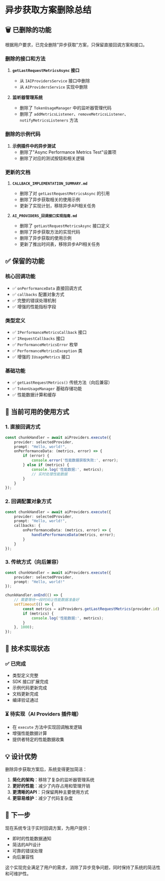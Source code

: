 # 异步获取方案删除总结

## 🗑️ 已删除的功能

根据用户要求，已完全删除"异步获取"方案，只保留直接回调方案和接口。

### 删除的接口和方法

1. **`getLastRequestMetricsAsync` 接口**
   - 从 `IAIProvidersService` 接口中删除
   - 从 `AIProvidersService` 实现中删除

2. **监听器管理系统**
   - 删除了 `TokenUsageManager` 中的监听器管理代码
   - 删除了 `addMetricsListener`、`removeMetricsListener`、`notifyMetricsListeners` 方法

### 删除的示例代码

1. **示例插件中的异步测试**
   - 删除了"Async Performance Metrics Test"设置项
   - 删除了对应的测试按钮和相关逻辑

### 更新的文档

1. **`CALLBACK_IMPLEMENTATION_SUMMARY.md`**
   - 删除了对 `getLastRequestMetricsAsync` 的引用
   - 删除了异步获取相关的使用示例
   - 更新了实现计划，移除异步API相关任务

2. **`AI_PROVIDERS_回调接口实现指南.md`**
   - 删除了 `getLastRequestMetricsAsync` 接口定义
   - 删除了异步获取方法的实现代码
   - 删除了异步获取的使用示例
   - 更新了推出时间表，移除异步API相关任务

## ✅ 保留的功能

### 核心回调功能
- ✅ `onPerformanceData` 直接回调方式
- ✅ `callbacks` 配置对象方式
- ✅ 完整的错误处理机制
- ✅ 增强的性能指标字段

### 类型定义
- ✅ `IPerformanceMetricsCallback` 接口
- ✅ `IRequestCallbacks` 接口
- ✅ `PerformanceMetricsError` 枚举
- ✅ `PerformanceMetricsException` 类
- ✅ 增强的 `IUsageMetrics` 接口

### 基础功能
- ✅ `getLastRequestMetrics()` 传统方法（向后兼容）
- ✅ `TokenUsageManager` 基础存储功能
- ✅ 性能数据计算和缓存

## 🎯 当前可用的使用方式

### 1. 直接回调方式
```typescript
const chunkHandler = await aiProviders.execute({
    provider: selectedProvider,
    prompt: "Hello, world!",
    onPerformanceData: (metrics, error) => {
        if (error) {
            console.error('性能数据获取失败:', error);
        } else if (metrics) {
            console.log('性能数据:', metrics);
            // 实时处理性能数据
        }
    }
});
```

### 2. 回调配置对象方式
```typescript
const chunkHandler = await aiProviders.execute({
    provider: selectedProvider,
    prompt: "Hello, world!",
    callbacks: {
        onPerformanceData: (metrics, error) => {
            handlePerformanceData(metrics, error);
        }
    }
});
```

### 3. 传统方式（向后兼容）
```typescript
const chunkHandler = await aiProviders.execute({
    provider: selectedProvider,
    prompt: "Hello, world!"
});

chunkHandler.onEnd(() => {
    // 需要等待一段时间让性能数据准备好
    setTimeout(() => {
        const metrics = aiProviders.getLastRequestMetrics(provider.id);
        if (metrics) {
            console.log('性能数据:', metrics);
        }
    }, 1000);
});
```

## 🔧 技术实现状态

### ✅ 已完成
- 类型定义完整
- SDK 接口扩展完成
- 示例代码更新完成
- 文档更新完成
- 编译验证通过

### ⏳ 待实现（AI Providers 插件端）
- 在 `execute` 方法中实现回调触发逻辑
- 增强性能数据计算
- 提供者特定的性能数据收集

## 💡 设计优势

删除异步获取方案后，系统变得更加简洁：

1. **简化的架构**：移除了复杂的监听器管理系统
2. **更好的性能**：减少了内存占用和管理开销
3. **更清晰的API**：只保留两种主要使用方式
4. **更容易维护**：减少了代码复杂度

## 🚀 下一步

现在系统专注于实时回调方案，为用户提供：
- 即时的性能数据通知
- 简洁的API设计
- 可靠的错误处理
- 向后兼容性

这个实现完全满足了用户的需求，消除了异步竞争问题，同时保持了系统的简洁性和可维护性。 